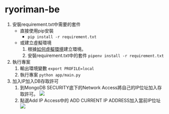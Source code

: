 # ryoriman-be

1. 安裝requirement.txt中需要的套件
    - 直接使用pip安裝
        - ```pip install -r requirement.txt```
    - 或建立虛擬環境
        1. 根據[如何虛擬環境](https://ithelp.ithome.com.tw/articles/10301302)建立環境。
        2. 安裝requirement.txt中的套件
            ```pipenv install -r requirement.txt```
2. 執行專案
    1. 輸出環境變數
        ```export PROFILE=local```
    2. 執行專案
        ```python app/main.py```
3. 加入IP加入DB存取許可
    1. 到MongoDB SECURITY底下的Network Access將自己的IP位址加入存取許可。
![](https://hackmd.io/_uploads/Hy79rYS93.png)
    2. 點選Add IP Access中的 ADD CURRENT IP ADDRESS加入當前IP位址
![](https://hackmd.io/_uploads/HkYeLFrq2.png)
